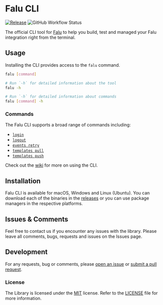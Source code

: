 # Falu CLI

[![Release](https://img.shields.io/github/release/faluapp/falu-cli.svg?style=flat-square)](https://github.com/faluapp/falu-cli/releases/latest)
![GitHub Workflow Status](https://img.shields.io/github/actions/workflow/status/faluapp/falu-cli/build.yml?branch=main&style=flat-square)

The official CLI tool for [Falu][falu] to help you build, test and managed your Falu integration right from the terminal.

## Usage

Installing the CLI provides access to the `falu` command.

```bash
falu [command]
```

```bash
# Run `-h` for detailed information about the tool
falu -h

# Run `-h` for detailed information about commands
falu [command] -h
```

### Commands

The Falu CLI supports a broad range of commands including:

- [`login`][wiki-command-login]
- [`logout`][wiki-command-logout]
- [`events retry`][wiki-command-events-retry]
- [`templates pull`][wiki-command-templates-pull]
- [`templates push`][wiki-command-templates-push]

Check out the [wiki](/wiki) for more on using the CLI.

## Installation

Falu CLI is available for macOS, Windows and Linux (Ubuntu). You can download each of the binaries in the [releases][releases] or you can use package managers in the respective platforms.

<!-- ### Windows

Falu CLI is available on Windows via [Chocolatey][chocolatey] package manager:

```bash
choco install falu
``` -->

## Issues & Comments

Feel free to contact us if you encounter any issues with the library.
Please leave all comments, bugs, requests and issues on the Issues page.

## Development

For any requests, bug or comments, please [open an issue][issues] or [submit a pull request][pulls].

[chocolatey]: https://chocolatey.org/
[issues]: https://github.com/faluapp/falu-cli/issues/new
[pulls]: https://github.com/faluapp/falu-cli/pulls
[releases]: https://github.com/faluapp/falu-cli/releases
[falu]: https://falu.io
[wiki-command-login]: https://github.com/faluapp/falu-cli/wiki/commands/login
[wiki-command-logout]: https://github.com/faluapp/falu-cli/wiki/commands/logout
[wiki-command-events-retry]: https://github.com/faluapp/falu-cli/wiki/commands/events-retry
[wiki-command-templates-pull]: https://github.com/faluapp/falu-cli/wiki/commands/templates-pull
[wiki-command-templates-push]: https://github.com/faluapp/falu-cli/wiki/commands/templates-push

### License

The Library is licensed under the [MIT](http://www.opensource.org/licenses/mit-license.php "Read more about the MIT license form") license. Refer to the [LICENSE](./LICENSE) file for more information.
